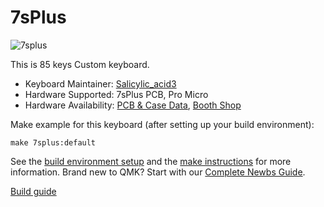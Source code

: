 # 7sPlus

![7splus](https://s2.booth.pm/1d33594d-0c5f-4f93-baf5-2e89e0d99afc/i/2425503/044ca31d-6715-475c-b8c4-1dfdeb57b682_base_resized.jpg)

This is 85 keys Custom keyboard.

* Keyboard Maintainer: [Salicylic_acid3](https://github.com/Salicylic-acid3)
* Hardware Supported: 7sPlus PCB, Pro Micro
* Hardware Availability: [PCB & Case Data](https://github.com/Salicylic-acid3/PCB_Data), [Booth Shop](https://salicylic-acid3.booth.pm/items/2425503)

Make example for this keyboard (after setting up your build environment):

    make 7splus:default

See the [build environment setup](https://docs.qmk.fm/#/getting_started_build_tools) and the [make instructions](https://docs.qmk.fm/#/getting_started_make_guide) for more information. Brand new to QMK? Start with our [Complete Newbs Guide](https://docs.qmk.fm/#/newbs).

[Build guide](https://salicylic-acid3.hatenablog.com/entry/7splus-build-guide)
